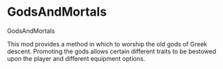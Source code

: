 # GodsAndMortals
GodsAndMortals

This mod provides a method in which to worship the old gods of Greek
descent.  Promoting the gods allows certain different traits to be
bestowed upon the player and different equipment options.

